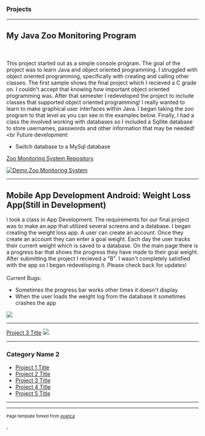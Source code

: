 ### Projects

---

## My Java Zoo Monitoring Program
<br><br>
This project started out as a simple console program. The goal of the project was to learn Java and object oriented programming. I struggled with object oriented programming, specifically with creating and calling other classes. The first sample shows the final project which I recieved a C grade on. I couldn't accept that knowing how important object oriented programming was. After that semester I redeveloped the project to include classes that supported object oriented programming! I really wanted to learn to make graphical user interfaces within Java. I began taking the zoo program to that level as you can see in the examples below. Finally, I had a class the involved working with databases so I included a Sqllite database to store usernames, passwords and other information that may be needed!
<br><br
Future development:
  - Switch database to a MySql database

<a href="https://github.com/JamesLouis89/Zoo-Monitoring-System.git">Zoo Monitoring System Repository</a>

[![Demo Zoo Monitoring System](https://j.gifs.com/r8OPp2.gif)](https://youtu.be/yJ9J54cSVVY)


---
## Mobile App Development Android: Weight Loss App(Still in Development)
I took a class in App Development. The requirements for our final project was to make an app that utilized several screens and a database. I began creating the weight loss app. A user can create an account. Once they create an account they can enter a goal weight. Each day the user tracks their current weight which is saved to a database. On the main page there is a progress bar that shows the progress they have made to their goal weight. After submitting the project I recieved a "B". I wasn't completely satisfied with the app so I began redeveloping it. Please check back for updates!
<br><br>
Current Bugs:
  - Sometimes the progress bar works other times it doesn't display
  - When the user loads the weight log from the database it sometimes crashes the app
<img src="images/dummy_thumbnail.jpg?raw=true"/>

---
[Project 3 Title](http://example.com/)
<img src="images/dummy_thumbnail.jpg?raw=true"/>

---

### Category Name 2

- [Project 1 Title](http://example.com/)
- [Project 2 Title](http://example.com/)
- [Project 3 Title](http://example.com/)
- [Project 4 Title](http://example.com/)
- [Project 5 Title](http://example.com/)

---




---
<p style="font-size:11px">Page template forked from <a href="https://github.com/evanca/quick-portfolio">evanca</a></p>
<!-- Remove above link if you don't want to attibute -->
,
